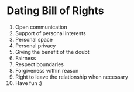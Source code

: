 # Dating Bill of Rights

1. Open communication
2. Support of personal interests
3. Personal space
4. Personal privacy
5. Giving the benefit of the doubt 
6. Fairness
7. Respect boundaries
8. Forgiveness within reason
9. Right to leave the relationship when necessary
10. Have fun :)

